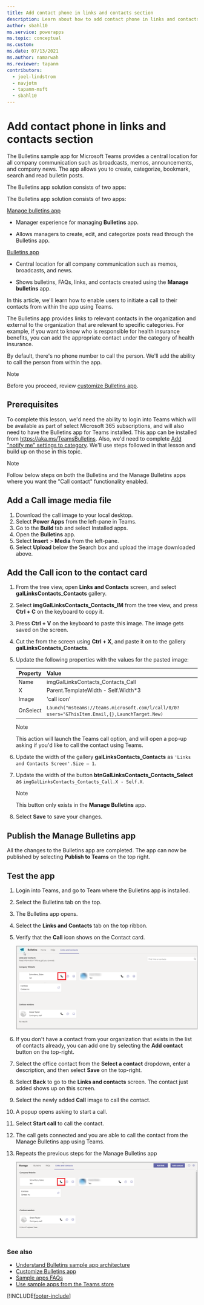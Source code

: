 ```yaml
---
title: Add contact phone in links and contacts section
description: Learn about how to add contact phone in links and contacts section of Bulletins app.
author: sbahl10
ms.service: powerapps
ms.topic: conceptual
ms.custom: 
ms.date: 07/13/2021
ms.author: namarwah
ms.reviewer: tapanm
contributors:
  - joel-lindstrom
  - navjotm
  - tapanm-msft
  - sbahl10
---
```


# Add contact phone in links and contacts section

The Bulletins sample app for Microsoft Teams provides a central location for all company communication such as broadcasts, memos, announcements, and company news. The app allows you to create, categorize, bookmark, search and read bulletin posts.

The Bulletins app solution consists of two apps:

The Bulletins app solution consists of two apps:

[Manage bulletins app](bulletins.md#manage-bulletins-app)

-   Manager experience for managing **Bulletins** app.

-   Allows managers to create, edit, and categorize posts read through the Bulletins app.

[Bulletins app](bulletins.md#bulletins-app)

-   Central location for all company communication such as memos, broadcasts, and news.
    
-   Shows bulletins, FAQs, links, and contacts created using the **Manage bulletins** app.

In this article, we'll learn how to enable users to initiate a call to their contacts from within the app using Teams.

The Bulletins app provides links to relevant contacts in the organization and external to the organization that are relevant to specific categories. For example, if you want to know who is responsible for health insurance benefits, you can add the appropriate contact under the category of health insurance.

By default, there's no phone number to call the person. We'll add the ability to call the person from within the app.

> [!NOTE]
> Before you proceed, review [customize Bulletins app](customize-bulletins.md).

## Prerequisites

To complete this lesson, we'd need the ability to login into Teams which will be available as part of select Microsoft 365 subscriptions, and will also need to have the Bulletins app for Teams installed. This app can be installed from <https://aka.ms/TeamsBulletins>. Also, we'd need to complete [Add "notify me" settings to category](bulletins-notify-me.md). We'll use steps followed in that lesson and build up on those in this topic.

> [!NOTE]
> Follow below steps on both the Bulletins and the Manage Bulletins apps where you want the "Call contact" functionality enabled.

## Add a Call image media file

1. Download the call image to your local desktop.
1. Select **Power Apps** from the left-pane in Teams.
1. Go to the **Build** tab and select Installed apps.
1. Open the **Bulletins** app.
1. Select **Insert** > **Media** from the left-pane.
1. Select **Upload** below the Search box and upload the image downloaded above.

## Add the Call icon to the contact card

1. From the tree view, open **Links and Contacts** screen, and select **galLinksContacts_Contacts** gallery.
1. Select **imgGalLinksContacts_Contacts_IM** from the tree view, and press **Ctrl + C** on the keyboard to copy it.
1. Press **Ctrl + V** on the keyboard to paste this image. The image gets saved on the screen.
1. Cut the from the screen using **Ctrl + X**, and paste it on to the gallery **galLinksContacts_Contacts**.
1. Update the following properties with the values for the pasted image:

    | Property | Value |
    | - | - |
    | Name | imgGalLinksContacts_Contacts_Call |
    | X | Parent.TemplateWidth - Self.Width\*3 |
    | Image | 'call icon' |
    | OnSelect | `Launch("msteams://teams.microsoft.com/l/call/0/0?users="&ThisItem.Email,{},LaunchTarget.New)` |

    > [!NOTE]
    > This action will launch the Teams call option, and will open a pop-up asking if you'd like to call the contact using Teams.

1. Update the width of the gallery **galLinksContacts_Contacts** as `'Links and Contacts Screen'.Size – 1`.

1. Update the width of the button **btnGalLinksContacts_Contacts_Select** as `imgGalLinksContacts_Contacts_Call.X - Self.X`.

    > [!NOTE]
    > This button only exists in the **Manage Bulletins** app.

1. Select **Save** to save your changes.

## Publish the Manage Bulletins app

All the changes to the Bulletins app are completed. The app can now be published by selecting **Publish to Teams** on the top right.

## Test the app

1. Login into Teams, and go to Team where the Bulletins app is installed.
1. Select the Bulletins tab on the top.
1. The Bulletins app opens.
1. Select the **Links and Contacts** tab on the top ribbon.
1. Verify that the **Call** icon shows on the Contact card.

    ![Call icon on contact card](media/add-contact-phone-in-links-and-contacts-section/call-icon-on-contact-card.png "Call icon on contact card")

1. If you don't have a contact from your organization that exists in the list of contacts already, you can add one by selecting the **Add contact** button on the top-right.
1. Select the office contact from the **Select a contact** dropdown, enter a description, and then select **Save** on the top-right.
1. Select **Back** to go to the **Links and contacts** screen. The contact just added shows up on this screen.
1. Select the newly added **Call** image to call the contact.
1. A popup opens asking to start a call.
1. Select **Start call** to call the contact.
1. The call gets connected and you are able to call the contact from the Manage Bulletins app using Teams.
1. Repeats the previous steps for the Manage Bulletins app

    ![Call icon testing](media/add-contact-phone-in-links-and-contacts-section/call-icon-testing.png "Call icon testing")

### See also

- [Understand Bulletins sample app architecture](bulletins-architecture.md)
- [Customize Bulletins app](customize-bulletins.md)
- [Sample apps FAQs](sample-apps-faqs.md)
- [Use sample apps from the Teams store](use-sample-apps-from-teams-store.md)

[!INCLUDE[footer-include](../includes/footer-banner.md)]
